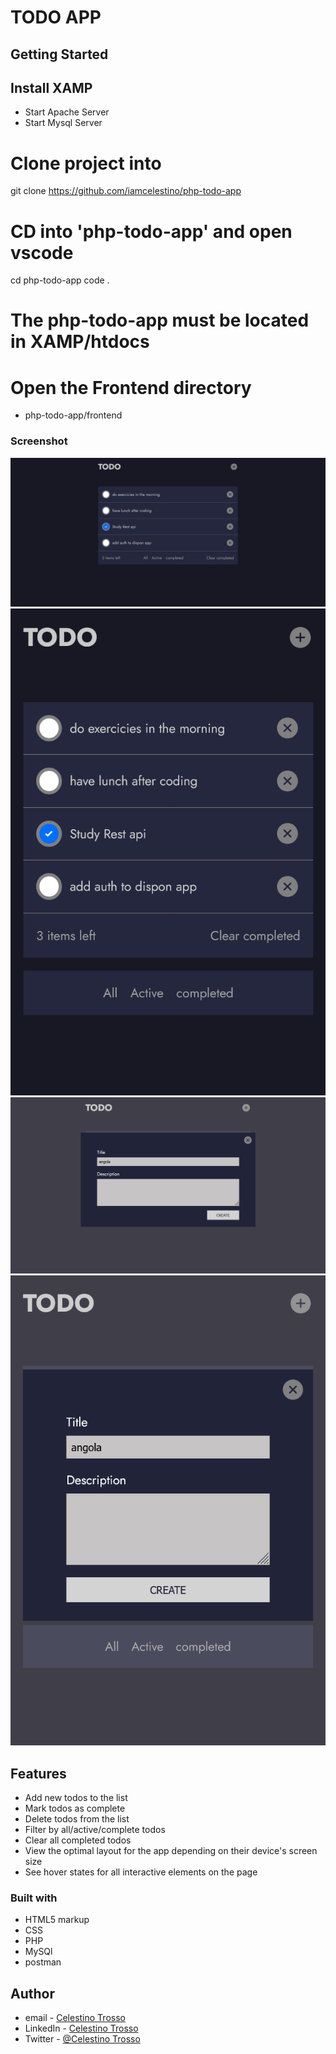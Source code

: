 # TODO APP

## Getting Started

## Install XAMP

- Start Apache Server
- Start Mysql Server

# Clone project into
git clone https://github.com/iamcelestino/php-todo-app

# CD into 'php-todo-app' and open vscode
cd php-todo-app
code .

# The php-todo-app must be located in XAMP/htdocs

# Open the Frontend directory 
- php-todo-app/frontend

### Screenshot
![](./frontend/design/Screenshot%202024-07-14%20at%2007-26-04%20To-do%20app.png)
![](./frontend/design/Screenshot%202024-07-14%20at%2007-26-27%20To-do%20app.png)
![](./frontend/design/Screenshot%202024-07-14%20at%2007-43-00%20To-do%20app.png)
![](./frontend/design/Screenshot%202024-07-14%20at%2007-43-15%20To-do%20app.png)


## Features
- Add new todos to the list
- Mark todos as complete
- Delete todos from the list
- Filter by all/active/complete todos
- Clear all completed todos
- View the optimal layout for the app depending on their device's screen size
- See hover states for all interactive elements on the page


### Built with

- HTML5 markup
- CSS 
- PHP
- MySQl
- postman

## Author
- email - [Celestino Trosso](trcelestino488@gmail.com)
- LinkedIn - [Celestino Trosso](www.linkedin.com/in/celestino-trosso-8a2a8a241)
- Twitter - [@Celestino Trosso](https://twitter.com/CTrosso)


